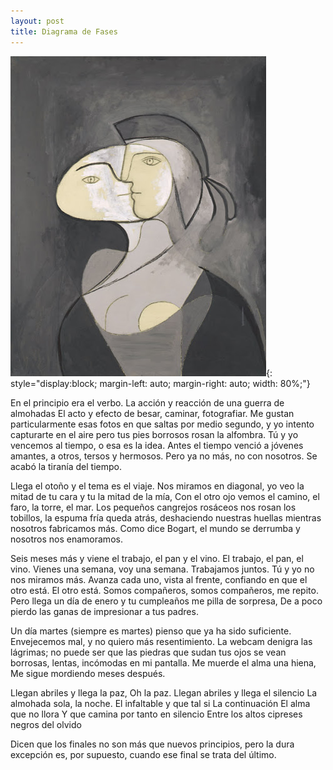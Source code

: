```yaml
---
layout: post
title: Diagrama de Fases
---
```


![Picasso](/assets/img/picasso.jpg){: style="display:block; margin-left: auto; margin-right: auto; width: 80%;"}

<p class="poem">
En el principio era el verbo.
La acción y reacción de una guerra de almohadas
El acto y efecto de besar, caminar, fotografiar.
Me gustan particularmente esas fotos en que
saltas por medio segundo,
y yo intento capturarte en el aire
pero tus pies borrosos rosan la alfombra.
Tú y yo vencemos al tiempo, o esa es la idea.
Antes el tiempo venció a jóvenes amantes, a otros, tersos y hermosos.
Pero ya no más, no con nosotros. Se acabó la tiranía del tiempo.


Llega el otoño y el tema es el viaje. Nos miramos en diagonal,
yo veo la mitad de tu cara y tu la mitad de la mía,
Con el otro ojo vemos el camino, el faro, la torre, el mar.
Los pequeños cangrejos rosáceos nos rosan los tobillos,
la espuma fría queda atrás, deshaciendo nuestras huellas
mientras nosotros fabricamos más.
Como dice Bogart, el mundo se derrumba y nosotros nos enamoramos.


Seis meses más y viene el trabajo, el pan y el vino.
El trabajo, el pan, el vino.
Vienes una semana, voy una semana. Trabajamos juntos.
Tú y yo no nos miramos más.
Avanza cada uno, vista al frente, confiando en que el otro está.
El otro está.
Somos compañeros, somos compañeros, me repito.
Pero llega un día de enero y tu cumpleaños me pilla de sorpresa,
De a poco pierdo las ganas de impresionar a tus padres.


Un día martes (siempre es martes) pienso que ya ha sido suficiente.
Envejecemos mal, y no quiero más resentimiento.
La webcam denigra las lágrimas;
no puede ser que las piedras que sudan tus ojos
se vean borrosas, lentas, incómodas en mi pantalla.
Me muerde el alma una hiena,
Me sigue mordiendo meses después.


Llegan abriles y llega la paz,
Oh la paz.
Llegan abriles y llega el silencio
La almohada sola, la noche.
El infaltable y que tal si
La continuación
El alma que no llora
Y que camina por tanto en silencio
Entre los altos cipreses negros del olvido


Dicen que los finales no son más que nuevos principios,
pero la dura excepción es, por supuesto, cuando ese final se trata del último.
</p> 


